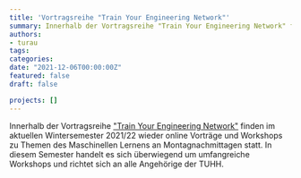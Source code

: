 ```yaml
---
title: 'Vortragsreihe "Train Your Engineering Network"'
summary: Innerhalb der Vortragsreihe "Train Your Engineering Network" finden im aktuellen Wintersemester 2021/22 wieder online Vorträge und Workshops zu Themen des Maschinellen Lernens statt.
authors:
- turau
tags:
categories:
date: "2021-12-06T00:00:00Z"
featured: false
draft: false

projects: []
---
```


Innerhalb der Vortragsreihe ["Train Your Engineering Network"](https://www.mle.hamburg/lehre/#network) finden im aktuellen Wintersemester 2021/22 wieder online Vorträge und Workshops zu Themen des Maschinellen Lernens an Montagnachmittagen statt. In diesem Semester handelt es sich überwiegend um umfangreiche Workshops und richtet sich an alle Angehörige der TUHH.
